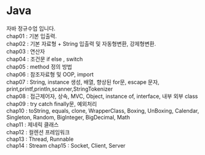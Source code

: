 # Java

자바 정규수업 입니다.   
chap01 : 기본 입출력.   
chap02 : 기본 자료형 + String 입출력 및 자동형변환, 강제형변환.   
chap03 : 연산자   
chap04 : 조건문 if else , switch   
chap05 : method 정의 방법   
chap06 : 참조자료형 및 OOP, import   
chap07 : String, instance 생성, 배열, 향상된 for문, escape 문자, print,printf,println,scanner,StringTokenizer   
chap08 : 접근제어자, 상속, MVC, Object, instance of, interface, 내부 외부 class   
chap09 : try catch finally문, 예외처리   
chap10 : toString, equals, clone, WrapperClass, Boxing, UnBoxing, Calendar, Singleton, Random, BigInteger, BigDecimal, Math   
chap11 : 제네릭 클래스 <T>   
chap12 : 컬렌션 프레임워크   
chap13 : Thread, Runnable   
chap14 : Stream
chap15 : Socket, Client, Server  
